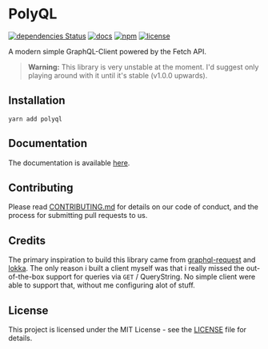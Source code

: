 # PolyQL

[![dependencies Status](https://david-dm.org/schulke-214/polyql/status.svg)](https://david-dm.org/schulke-214/polyql)
[![docs](https://img.shields.io/badge/documentation-up%20to%20date-brightgreen)](https://schulke-214.github.io/polyql)
[![npm](https://img.shields.io/npm/v/polyql.svg)](https://www.npmjs.com/package/polyql)
[![license](https://img.shields.io/github/license/schulke-214/polyql.svg)]()

A modern simple GraphQL-Client powered by the Fetch API.

> **Warning:** This library is very unstable at the moment. I'd suggest only playing around with it until it's stable (v1.0.0 upwards).

## Installation

```
yarn add polyql
```

## Documentation

The documentation is available [here](https://schulke-214.github.io/polyql).

## Contributing

Please read [CONTRIBUTING.md](./CONTRIBUTING.md) for details on our code of
conduct, and the process for submitting pull requests to us.

## Credits

The primary inspiration to build this library came from [graphql-request](https://github.com/prisma-labs/graphql-request) and [lokka](https://github.com/kadirahq/lokka). The only reason i built a client myself was that i really missed the out-of-the-box support for queries via `GET` / QueryString. No simple client were able to support that, without me configuring alot of stuff.

## License

This project is licensed under the MIT License - see the [LICENSE](LICENSE) file
for details.
